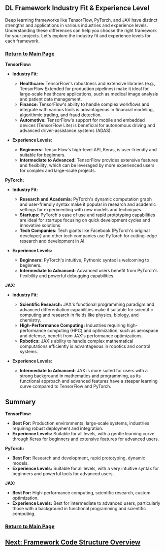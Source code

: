 ## DL Framework Industry Fit & Experience Level

Deep learning frameworks like TensorFlow, PyTorch, and JAX have distinct strengths and applications in various industries and experience levels. Understanding these differences can help you choose the right framework for your projects. Let's explore the industry fit and experience levels for each framework.

### [Return to Main Page](../README.md)

**TensorFlow:**

- **Industry Fit:**
  - **Healthcare:** TensorFlow's robustness and extensive libraries (e.g., TensorFlow Extended for production pipelines) make it ideal for large-scale healthcare applications, such as medical image analysis and patient data management.
  - **Finance:** TensorFlow's ability to handle complex workflows and integrate with various tools is advantageous in financial modeling, algorithmic trading, and fraud detection.
  - **Automotive:** TensorFlow's support for mobile and embedded devices (TensorFlow Lite) is beneficial for autonomous driving and advanced driver-assistance systems (ADAS).

- **Experience Levels:**
  - **Beginners:** TensorFlow's high-level API, Keras, is user-friendly and suitable for beginners.
  - **Intermediate to Advanced:** TensorFlow provides extensive features and flexibility, which can be leveraged by more experienced users for complex and large-scale projects.

**PyTorch:**

- **Industry Fit:**
  - **Research and Academia:** PyTorch's dynamic computation graph and user-friendly syntax make it popular in research and academic settings for experimenting with new models and techniques.
  - **Startups:** PyTorch's ease of use and rapid prototyping capabilities are ideal for startups focusing on quick development cycles and innovative solutions.
  - **Tech Companies:** Tech giants like Facebook (PyTorch's original developer) and other tech companies use PyTorch for cutting-edge research and development in AI.

- **Experience Levels:**
  - **Beginners:** PyTorch's intuitive, Pythonic syntax is welcoming to beginners.
  - **Intermediate to Advanced:** Advanced users benefit from PyTorch's flexibility and powerful debugging capabilities.

**JAX:**

- **Industry Fit:**
  - **Scientific Research:** JAX's functional programming paradigm and advanced differentiation capabilities make it suitable for scientific computing and research in fields like physics, biology, and chemistry.
  - **High-Performance Computing:** Industries requiring high-performance computing (HPC) and optimization, such as aerospace and defense, benefit from JAX's performance optimizations.
  - **Robotics:** JAX's ability to handle complex mathematical computations efficiently is advantageous in robotics and control systems.

- **Experience Levels:**
  - **Intermediate to Advanced:** JAX is more suited for users with a strong background in mathematics and programming, as its functional approach and advanced features have a steeper learning curve compared to TensorFlow and PyTorch.

## Summary

**TensorFlow:**
- **Best For:** Production environments, large-scale systems, industries requiring robust deployment and integration.
- **Experience Levels:** Suitable for all levels, with a gentle learning curve through Keras for beginners and extensive features for advanced users.

**PyTorch:**
- **Best For:** Research and development, rapid prototyping, dynamic models.
- **Experience Levels:** Suitable for all levels, with a very intuitive syntax for beginners and powerful tools for advanced users.

**JAX:**
- **Best For:** High-performance computing, scientific research, custom optimization.
- **Experience Levels:** Best for intermediate to advanced users, particularly those with a background in functional programming and scientific computing.

### [Return to Main Page](../README.md)
## [Next: Framework Code Structure Overview](03_framework_code_structure.md)